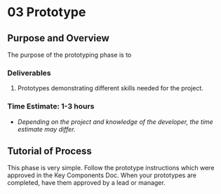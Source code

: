 # 03 Prototype


## Purpose and Overview

The purpose of the prototyping phase is to 

### Deliverables
1. Prototypes demonstrating different skills needed for the project.

### Time Estimate: 1-3 hours
- *Depending on the project and knowledge of the developer, the time estimate may differ.*

## Tutorial of Process

This phase is very simple. Follow the prototype instructions which were approved in the Key Components Doc. When your prototypes are completed, have them approved by a lead or manager.